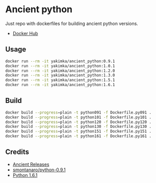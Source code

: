 # Ancient python

Just repo with dockerfiles for building ancient python versions.

- [Docker Hub](https://hub.docker.com/r/yakimka/ancient_python)

## Usage

```bash
docker run --rm -it yakimka/ancient_python:0.9.1
docker run --rm -it yakimka/ancient_python:1.0.1
docker run --rm -it yakimka/ancient_python:1.2.0
docker run --rm -it yakimka/ancient_python:1.3.0
docker run --rm -it yakimka/ancient_python:1.5.1
docker run --rm -it yakimka/ancient_python:1.6.1
```

## Build

```bash
docker build --progress=plain -t python091 -f Dockerfile.py091 .
docker build --progress=plain -t python101 -f Dockerfile.py101 .
docker build --progress=plain -t python120 -f Dockerfile.py120 .
docker build --progress=plain -t python130 -f Dockerfile.py130 .
docker build --progress=plain -t python151 -f Dockerfile.py151 .
docker build --progress=plain -t python161 -f Dockerfile.py161 .
```

## Credits

- [Ancient Releases](https://www.python.org/download/releases/early/)
- [smontanaro/python-0.9.1](https://github.com/smontanaro/python-0.9.1.git)
- [Python 1.6.1](https://www.python.org/download/releases/1.6.1/)
